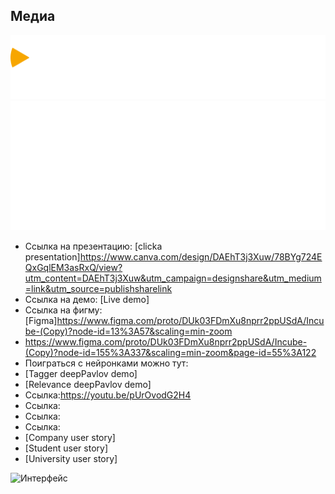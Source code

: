 ## Медиа
![Логотип](/media/Logo_r_cube.png)
![Логотип](/media/logo_ant.png)
* Ссылка на презентацию: [clicka presentation]https://www.canva.com/design/DAEhT3j3Xuw/78BYg724EQxGqlEM3asRxQ/view?utm_content=DAEhT3j3Xuw&utm_campaign=designshare&utm_medium=link&utm_source=publishsharelink
* Ссылка на демо: [Live demo]
* Ссылка на фигму: [Figma]https://www.figma.com/proto/DUk03FDmXu8nprr2ppUSdA/Incube-(Copy)?node-id=13%3A57&scaling=min-zoom
* https://www.figma.com/proto/DUk03FDmXu8nprr2ppUSdA/Incube-(Copy)?node-id=155%3A337&scaling=min-zoom&page-id=55%3A122
* Поиграться с нейронками можно тут: 
* [Tagger deepPavlov demo]
* [Relevance deepPavlov demo]
* Ссылка:https://youtu.be/pUrOvodG2H4 
* Ссылка:
* Ссылка:
* Ссылка:
* [Company user story]
* [Student user story]
* [University user story]

![Интерфейс](/media/001.gif)

